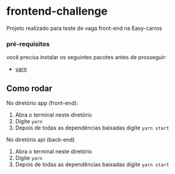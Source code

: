 # frontend-challenge
 Projeto realizado para teste de vaga front-end na Easy-carros

### pré-requisitos
 você precisa instalar os seguintes pacotes antes de prosseguir:
* [yarn](https://classic.yarnpkg.com/en/docs/install#windows-stable)
## Como rodar

No diretório app (front-end):

1.  Abra o terminal neste diretório
2. Digite `yarn` 
3. Depois de todas as dependências baixadas digite `yarn start`

No diretório api (back-end)

1.  Abra o terminal neste diretório
2. Digite `yarn` 
3. Depois de todas as dependências baixadas digite `yarn start`



